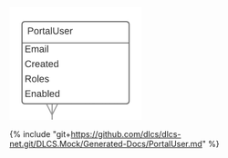 ![](portaluser.png)

{% include "git+https://github.com/dlcs/dlcs-net.git/DLCS.Mock/Generated-Docs/PortalUser.md" %}